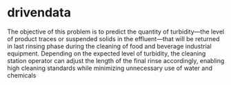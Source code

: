 # drivendata
The objective of this problem is to predict the quantity of turbidity—the level of product traces or suspended solids in the effluent—that will be returned in last rinsing phase during the cleaning of food and beverage industrial equipment. Depending on the expected level of turbidity, the cleaning station operator can adjust the length of the final rinse accordingly, enabling high cleaning standards while minimizing unnecessary use of water and chemicals
